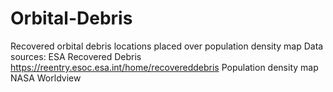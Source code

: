 # Orbital-Debris
Recovered orbital debris locations placed over population density map
Data sources: 
ESA Recovered Debris 
https://reentry.esoc.esa.int/home/recovereddebris
Population density map NASA Worldview
